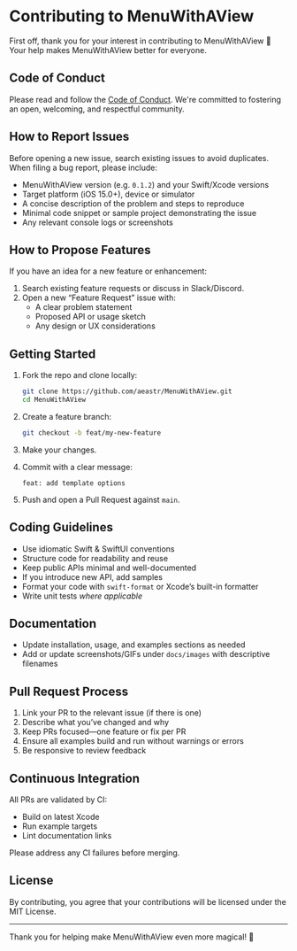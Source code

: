 # Contributing to MenuWithAView

First off, thank you for your interest in contributing to MenuWithAView 🙏 Your help makes MenuWithAView better for everyone.

## Code of Conduct

Please read and follow the [Code of Conduct](./CODE_OF_CONDUCT.md). We're committed to fostering an open, welcoming, and respectful community.

## How to Report Issues

Before opening a new issue, search existing issues to avoid duplicates. When filing a bug report, please include:
- MenuWithAView version (e.g. `0.1.2`) and your Swift/Xcode versions  
- Target platform (iOS 15.0+), device or simulator  
- A concise description of the problem and steps to reproduce  
- Minimal code snippet or sample project demonstrating the issue  
- Any relevant console logs or screenshots

## How to Propose Features

If you have an idea for a new feature or enhancement:
1. Search existing feature requests or discuss in Slack/Discord.  
2. Open a new “Feature Request” issue with:
   - A clear problem statement  
   - Proposed API or usage sketch  
   - Any design or UX considerations  

## Getting Started

1. Fork the repo and clone locally:
   ```bash
   git clone https://github.com/aeastr/MenuWithAView.git
   cd MenuWithAView
   ```
2. Create a feature branch:
   ```bash
   git checkout -b feat/my-new-feature
   ```
3. Make your changes.

4. Commit with a clear message:
   ```
   feat: add template options
   ```

5. Push and open a Pull Request against `main`.

## Coding Guidelines

- Use idiomatic Swift & SwiftUI conventions  
- Structure code for readability and reuse  
- Keep public APIs minimal and well-documented  
- If you introduce new API, add samples
- Format your code with `swift-format` or Xcode’s built-in formatter  
- Write unit tests _where applicable_

## Documentation

- Update installation, usage, and examples sections as needed  
- Add or update screenshots/GIFs under `docs/images` with descriptive filenames

## Pull Request Process

1. Link your PR to the relevant issue (if there is one)  
2. Describe what you’ve changed and why  
3. Keep PRs focused—one feature or fix per PR  
4. Ensure all examples build and run without warnings or errors  
5. Be responsive to review feedback

## Continuous Integration

All PRs are validated by CI:
- Build on latest Xcode  
- Run example targets  
- Lint documentation links

Please address any CI failures before merging.

## License

By contributing, you agree that your contributions will be licensed under the MIT License.

---

Thank you for helping make MenuWithAView even more magical! 🚀
